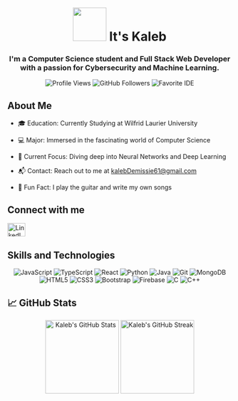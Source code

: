 <h1 align="center"> <img src="https://media.giphy.com/media/3o6ZtpxSZbQRRnwCKQ/giphy.gif" width="75"> It's Kaleb</h1>

<h3 align="center">I'm a Computer Science student and Full Stack Web Developer with a passion for Cybersecurity and Machine Learning.</h3>

<!-- Profile Badges -->
<p align="center">
  <img src="https://komarev.com/ghpvc/?username=kaleb6737&color=red&style=for-the-badge" alt="Profile Views">
  <img src="https://img.shields.io/github/followers/kaleb6737?color=orange&style=for-the-badge" alt="GitHub Followers">
  <img src="https://img.shields.io/badge/Favorite%20IDE-Vscode-blue?style=for-the-badge" alt="Favorite IDE">
</p>

## About Me

- 🎓 Education: Currently Studying at Wilfrid Laurier University

- 💻 Major: Immersed in the fascinating world of Computer Science

- 🧠 Current Focus: Diving deep into Neural Networks and Deep Learning

- 📬 Contact: Reach out to me at kalebDemissie61@gmail.com

- 🎸 Fun Fact: I play the guitar and write my own songs

## Connect with me
<p align="left">
  <a href="https://www.linkedin.com/in/kaleb-demissie-7a302a267/" target="_blank">
    <img src="https://raw.githubusercontent.com/rahuldkjain/github-profile-readme-generator/master/src/images/icons/Social/linked-in-alt.svg" alt="LinkedIn" height="30" width="40" />
  </a>
</p>

## Skills and Technologies

<div align="center">
  <img src="https://img.shields.io/badge/-JavaScript-000000?style=flat&logo=javascript&logoColor=F7DF1E" alt="JavaScript">
  <img src="https://img.shields.io/badge/-TypeScript-000000?style=flat&logo=typescript&logoColor=3178C6" alt="TypeScript">
  <img src="https://img.shields.io/badge/-React-000000?style=flat&logo=react&logoColor=61DAFB" alt="React">
  <img src="https://img.shields.io/badge/-Python-000000?style=flat&logo=python&logoColor=3776AB" alt="Python">
  <img src="https://img.shields.io/badge/-Java-000000?style=flat&logo=java&logoColor=007396" alt="Java">
  <img src="https://img.shields.io/badge/-Git-000000?style=flat&logo=git&logoColor=F05032" alt="Git">
  <img src="https://img.shields.io/badge/-MongoDB-000000?style=flat&logo=mongodb&logoColor=47A248" alt="MongoDB">
  <img src="https://img.shields.io/badge/-HTML5-000000?style=flat&logo=html5&logoColor=E34F26" alt="HTML5">
  <img src="https://img.shields.io/badge/-CSS3-000000?style=flat&logo=css3&logoColor=1572B6" alt="CSS3">
  <img src="https://img.shields.io/badge/-Bootstrap-000000?style=flat&logo=bootstrap&logoColor=7952B3" alt="Bootstrap">
  <img src="https://img.shields.io/badge/-Firebase-000000?style=flat&logo=firebase&logoColor=FFCA28" alt="Firebase">
  <img src="https://img.shields.io/badge/-C-000000?style=flat&logo=c&logoColor=A8B9CC" alt="C">
  <img src="https://img.shields.io/badge/-C++-000000?style=flat&logo=cplusplus&logoColor=00599C" alt="C++">
</div>

## 📈 GitHub Stats

<div align="center">
  <img src="https://github-readme-stats.vercel.app/api?username=kaleb6737&theme=tokyonight&show_icons=true&hide_border=true&count_private=true" alt="Kaleb's GitHub Stats" height="165">
  <img src="https://github-readme-streak-stats.herokuapp.com/?user=Kaleb&theme=tokyonight&hide_border=true" alt="Kaleb's GitHub Streak" height="165">
</div>
